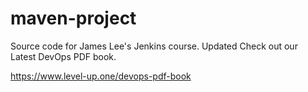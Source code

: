 # maven-project
Source code for James Lee's Jenkins course.
Updated
Check out our Latest DevOps PDF book.

https://www.level-up.one/devops-pdf-book
